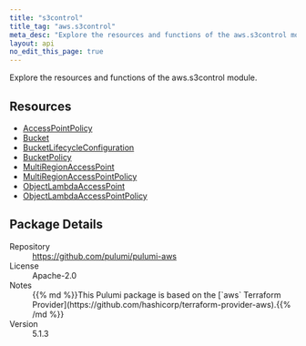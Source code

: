```yaml
---
title: "s3control"
title_tag: "aws.s3control"
meta_desc: "Explore the resources and functions of the aws.s3control module."
layout: api
no_edit_this_page: true
---
```


<!-- WARNING: this file was generated by Pulumi Docs Generator. -->
<!-- Do not edit by hand unless you're certain you know what you are doing! -->

Explore the resources and functions of the aws.s3control module.

<h2 id="resources">Resources</h2>
<ul class="api">
    <li><a href="accesspointpolicy" title="AccessPointPolicy"><span class="api-symbol api-symbol--resource"></span>AccessPointPolicy</a></li>
    <li><a href="bucket" title="Bucket"><span class="api-symbol api-symbol--resource"></span>Bucket</a></li>
    <li><a href="bucketlifecycleconfiguration" title="BucketLifecycleConfiguration"><span class="api-symbol api-symbol--resource"></span>BucketLifecycleConfiguration</a></li>
    <li><a href="bucketpolicy" title="BucketPolicy"><span class="api-symbol api-symbol--resource"></span>BucketPolicy</a></li>
    <li><a href="multiregionaccesspoint" title="MultiRegionAccessPoint"><span class="api-symbol api-symbol--resource"></span>MultiRegionAccessPoint</a></li>
    <li><a href="multiregionaccesspointpolicy" title="MultiRegionAccessPointPolicy"><span class="api-symbol api-symbol--resource"></span>MultiRegionAccessPointPolicy</a></li>
    <li><a href="objectlambdaaccesspoint" title="ObjectLambdaAccessPoint"><span class="api-symbol api-symbol--resource"></span>ObjectLambdaAccessPoint</a></li>
    <li><a href="objectlambdaaccesspointpolicy" title="ObjectLambdaAccessPointPolicy"><span class="api-symbol api-symbol--resource"></span>ObjectLambdaAccessPointPolicy</a></li>
</ul>

<h2 id="package-details">Package Details</h2>
<dl class="package-details">
	<dt>Repository</dt>
	<dd><a href="https://github.com/pulumi/pulumi-aws">https://github.com/pulumi/pulumi-aws</a></dd>
	<dt>License</dt>
	<dd>Apache-2.0</dd>
	<dt>Notes</dt>
	<dd>{{% md %}}This Pulumi package is based on the [`aws` Terraform Provider](https://github.com/hashicorp/terraform-provider-aws).{{% /md %}}</dd>
	<dt>Version</dt>
	<dd>5.1.3</dd>
</dl>

